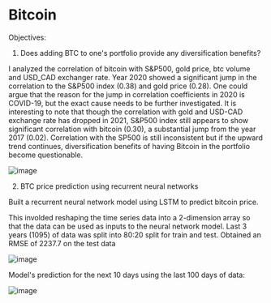 # Bitcoin

Objectives:

1) Does adding BTC to one's portfolio provide any diversification benefits?

I analyzed the correlation of bitcoin with S&P500, gold price, btc volume and USD_CAD exchanger rate. Year 2020 showed a significant jump in the correlation to the S&P500 index (0.38) and gold price (0.28). One could argue that the reason for the jump in correlation coefficients in 2020 is COVID-19, but the exact cause needs to be further investigated. It is interesting to note that though the correlation with gold and USD-CAD exchange rate has dropped in 2021, S&P500 index still appears to show significant correlation with bitcoin (0.30), a substantial jump from the year 2017 (0.02). Correlation with the SP500 is still inconsistent but if the upward trend continues, diversification benefits of having Bitcoin in the portfolio become questionable. 


![image](https://user-images.githubusercontent.com/45947172/152473644-3acd0745-b40b-411a-b145-75f3010ec807.png)

2) BTC price prediction using recurrent neural networks

Built a recurrent neural network model using LSTM to predict bitcoin price. 

This involded reshaping the time series data into a 2-dimension array so that the data can be used as inputs to the neural network model. Last 3 years (1095) of data was split into 80:20 split for train and test. Obtained an RMSE of 2237.7 on the test data

![image](https://user-images.githubusercontent.com/45947172/152473864-aad92474-275c-4cb5-812b-26374692e614.png)

Model's prediction for the next 10 days using the last 100 days of data: 

![image](https://user-images.githubusercontent.com/45947172/152474137-816774e5-0c15-49f2-9f5d-68a0966b0994.png)





